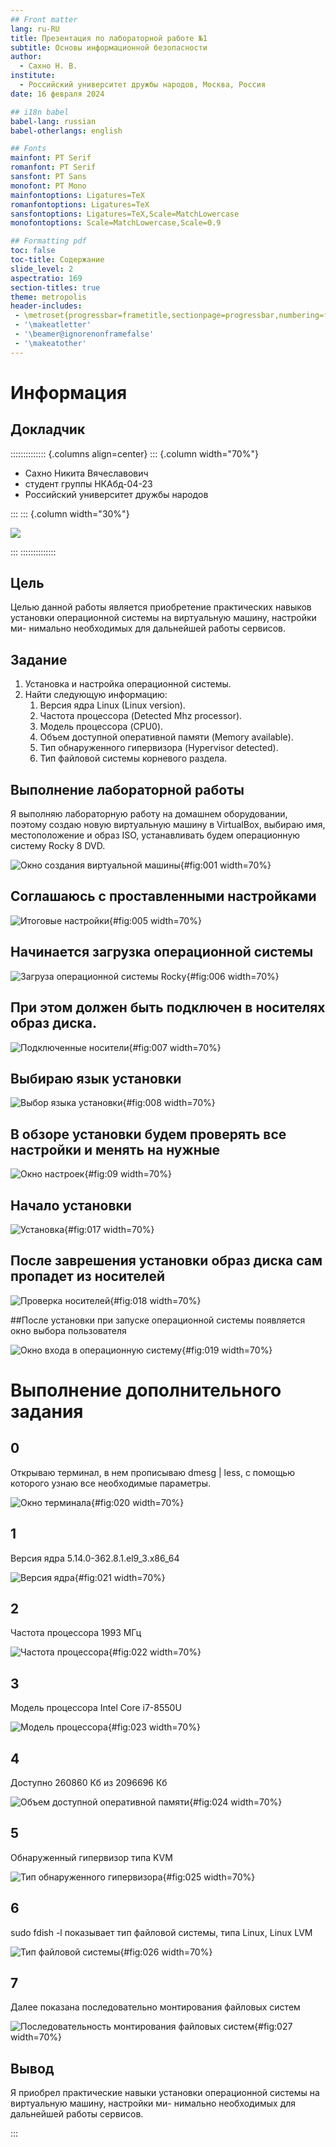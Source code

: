 ```yaml
---
## Front matter
lang: ru-RU
title: Презентация по лабораторной работе №1
subtitle: Основы информационной безопасности
author:
  - Сахно Н. В.
institute:
  - Российский университет дружбы народов, Москва, Россия
date: 16 февраля 2024

## i18n babel
babel-lang: russian
babel-otherlangs: english

## Fonts
mainfont: PT Serif
romanfont: PT Serif
sansfont: PT Sans
monofont: PT Mono
mainfontoptions: Ligatures=TeX
romanfontoptions: Ligatures=TeX
sansfontoptions: Ligatures=TeX,Scale=MatchLowercase
monofontoptions: Scale=MatchLowercase,Scale=0.9

## Formatting pdf
toc: false
toc-title: Содержание
slide_level: 2
aspectratio: 169
section-titles: true
theme: metropolis
header-includes:
 - \metroset{progressbar=frametitle,sectionpage=progressbar,numbering=fraction}
 - '\makeatletter'
 - '\beamer@ignorenonframefalse'
 - '\makeatother'
---
```


# Информация

## Докладчик

:::::::::::::: {.columns align=center}
::: {.column width="70%"}

  * Сахно Никита Вячеславович
  * студент группы НКАбд-04-23
  * Российский университет дружбы народов

:::
::: {.column width="30%"}

![](./image/e.jpg)

:::
::::::::::::::

## Цель

Целью данной работы является приобретение практических навыков
установки операционной системы на виртуальную машину, настройки ми-
нимально необходимых для дальнейшей работы сервисов.

## Задание

1. Установка и настройка операционной системы.
2. Найти следующую информацию:
	1. Версия ядра Linux (Linux version).
	2. Частота процессора (Detected Mhz processor).
	3. Модель процессора (CPU0).
	4. Объем доступной оперативной памяти (Memory available).
	5. Тип обнаруженного гипервизора (Hypervisor detected).
	6. Тип файловой системы корневого раздела.

## Выполнение лабораторной работы

Я выполняю лабораторную работу на домашнем оборудовании, поэтому создаю новую виртуальную машину в VirtualBox, выбираю имя, местоположение  и образ ISO, устанавливать будем операционную систему Rocky 8 DVD.

![Окно создания виртуальной машины](image/1.PNG){#fig:001 width=70%}

## Соглашаюсь с проставленными настройками

![Итоговые настройки](image/5.PNG){#fig:005 width=70%}

## Начинается загрузка операционной системы 

![Загруза операционной системы Rocky](image/6.PNG){#fig:006 width=70%}

## При этом должен быть подключен в носителях образ диска.

![Подключенные носители](image/7.PNG){#fig:007 width=70%}

## Выбираю язык установки 

![Выбор языка установки](image/9.PNG){#fig:008 width=70%}

## В обзоре установки будем проверять все настройки и менять на нужные 

![Окно настроек](image/10.PNG){#fig:09 width=70%}

## Начало установки 

![Установка](image/18.PNG){#fig:017 width=70%}

## После заврешения установки образ диска сам пропадет из носителей 

![Проверка носителей](image/19.PNG){#fig:018 width=70%}

##После установки при запуске операционной системы появляется окно выбора пользователя 

![Окно входа в операционную систему](image/20.PNG){#fig:019 width=70%}


# Выполнение дополнительного задания

## 0

Открываю терминал, в нем прописываю dmesg | less, с помощью которого узнаю все необходимые параметры.

![Окно терминала](image/22.PNG){#fig:020 width=70%}

## 1

Версия ядра 5.14.0-362.8.1.el9_3.x86_64 

![Версия ядра](image/23.PNG){#fig:021 width=70%}

## 2

Частота процессора 1993 МГц 

![Частота процессора](image/24.PNG){#fig:022 width=70%}

## 3

Модель процессора Intel Core i7-8550U 

![Модель процессора](image/25.PNG){#fig:023 width=70%}

## 4

Доступно 260860 Кб из 2096696 Кб 

![Объем доступной оперативной памяти](image/26.PNG){#fig:024 width=70%}

## 5

Обнаруженный гипервизор типа KVM 

![Тип обнаруженного гипервизора](image/27.PNG){#fig:025 width=70%}

## 6

sudo fdish -l показывает тип файловой системы, типа Linux, Linux LVM 

![Тип файловой системы](image/28.PNG){#fig:026 width=70%}

## 7

Далее показана последовательно монтирования файловых систем 

![Последовательность монтирования файловых систем](image/29.PNG){#fig:027 width=70%}

## Вывод

Я приобрел практические навыки
установки операционной системы на виртуальную машину, настройки ми-
нимально необходимых для дальнейшей работы сервисов.

:::
